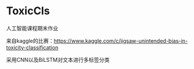 # ToxicCls
人工智能课程期末作业

来自kaggle的比赛：https://www.kaggle.com/c/jigsaw-unintended-bias-in-toxicity-classification 

采用CNN以及BiLSTM对文本进行多标签分类
